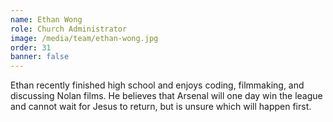 ```yaml
---
name: Ethan Wong
role: Church Administrator
image: /media/team/ethan-wong.jpg
order: 31
banner: false
---
```


Ethan recently finished high school and enjoys coding, filmmaking, and discussing Nolan films. He believes that Arsenal will one day win the league and cannot wait for Jesus to return, but is unsure which will happen first.

